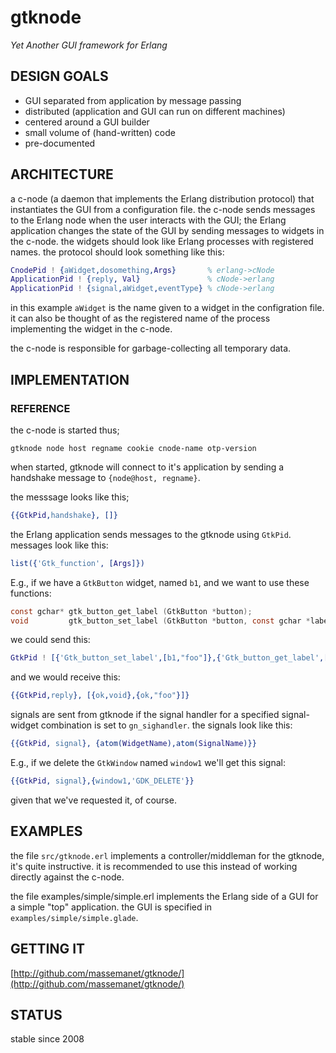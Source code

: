 # gtknode

*Yet Another GUI framework for Erlang*

## DESIGN GOALS

* GUI separated from application by message passing
* distributed (application and GUI can run on different machines)
* centered around a GUI builder
* small volume of (hand-written) code
* pre-documented

##  ARCHITECTURE

a c-node (a daemon that implements the Erlang distribution protocol)
that instantiates the GUI from a configuration file. the c-node sends
messages to the Erlang node when the user interacts with the GUI; the
Erlang application changes the state of the GUI by sending messages to
widgets in the c-node. the widgets should look like Erlang processes
with registered names. the protocol should look something like this:

```erlang
CnodePid ! {aWidget,dosomething,Args}       % erlang->cNode
ApplicationPid ! {reply, Val}               % cNode->erlang
ApplicationPid ! {signal,aWidget,eventType} % cNode->erlang
```

in this example ``aWidget`` is the name given to a widget in the
configration file. it can also be thought of as the registered name of
the process implementing the widget in the c-node.

the c-node is responsible for garbage-collecting all temporary data.

##  IMPLEMENTATION

###  REFERENCE

the c-node is started thus;

```
gtknode node host regname cookie cnode-name otp-version
```

when started, gtknode will connect to it's application by sending a
handshake message to ``{node@host, regname}``.

the messsage looks like this;

```erlang
{{GtkPid,handshake}, []}
```

the Erlang application sends messages to the gtknode using
``GtkPid``. messages look like this:

```erlang
list({'Gtk_function', [Args]})
```

E.g., if we have a ``GtkButton`` widget, named ``b1``, and we want to use
these functions:

```c
const gchar* gtk_button_get_label (GtkButton *button);
void         gtk_button_set_label (GtkButton *button, const gchar *label);
```

we could send this:

```erlang
GtkPid ! [{'Gtk_button_set_label',[b1,"foo"]},{'Gtk_button_get_label',[b1]}].
```

and we would receive this:

```erlang
{{GtkPid,reply}, [{ok,void},{ok,"foo"}]}
```

signals are sent from gtknode if the signal handler for a specified
signal-widget combination is set to ``gn_sighandler``. the signals look
like this:

```erlang
{{GtkPid, signal}, {atom(WidgetName),atom(SignalName)}}
```

E.g., if we delete the ``GtkWindow`` named ``window1`` we'll get this signal:

```erlang
{{GtkPid, signal},{window1,'GDK_DELETE'}}
```

given that we've requested it, of course.

##  EXAMPLES

the file ``src/gtknode.erl`` implements a controller/middleman for the
gtknode, it's quite instructive. it is recommended to use this instead of
working directly against the c-node.

the file examples/simple/simple.erl implements the Erlang side of a
GUI for a simple "top" application. the GUI is specified in
``examples/simple/simple.glade``.

##  GETTING IT

[http://github.com/massemanet/gtknode/](http://github.com/massemanet/gtknode/)

##  STATUS

stable since 2008

